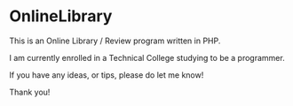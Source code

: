 # OnlineLibrary
This is an Online Library / Review program written in PHP.

I am currently enrolled in a Technical College studying to be a programmer.

If you have any ideas, or tips, please do let me know!

Thank you!
